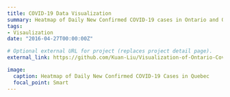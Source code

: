 ```yaml
---
title: COVID-19 Data Visualization
summary: Heatmap of Daily New Confirmed COVID-19 cases in Ontario and Quebec and demographic pyramid plot on Ontario confirmed, recovered and fatal cases by age group and sex.
tags:
- Visaulization
date: "2016-04-27T00:00:00Z"

# Optional external URL for project (replaces project detail page).
external_link: https://github.com/Kuan-Liu/Visualization-of-Ontario-Covid-19-cases

image:
  caption: Heatmap of Daily New Confirmed COVID-19 Cases in Quebec
  focal_point: Smart
---
```

